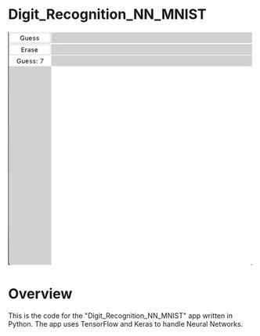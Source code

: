 # Digit_Recognition_NN_MNIST

![](Digit_Recognition_TensorFlow.gif)

# Overview
This is the code for the "Digit_Recognition_NN_MNIST" app written in Python. The app uses TensorFlow and Keras to handle Neural Networks.
